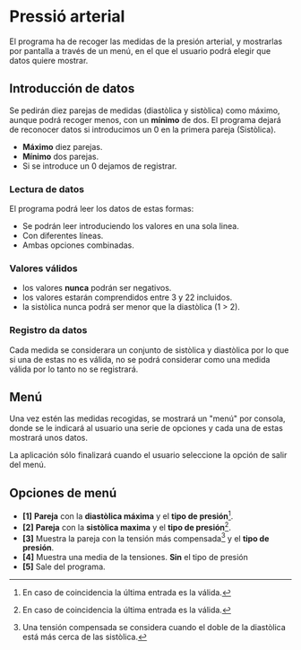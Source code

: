 # Pressió arterial

El programa ha de recoger las medidas de la presión arterial, y mostrarlas por pantalla a través de un menú, en el que el usuario podrá elegir que datos quiere mostrar.

## Introducción de datos

Se pedirán diez parejas de medidas (diastòlica y sistòlica) como máximo, aunque podrá recoger menos, con un **mínimo** de dos. El programa dejará de reconocer datos si introducimos un 0 en la primera pareja (Sistòlica).

* **Máximo** diez parejas.
* **Mínimo** dos parejas.
* Si se introduce un 0 dejamos de registrar.

### Lectura de datos

El programa podrá leer los datos de estas formas:

* Se podrán leer introduciendo los valores en una sola linea.
* Con diferentes líneas.
* Ambas opciones combinadas.

### Valores válidos

* los valores **nunca** podrán ser negativos.
* los valores estarán comprendidos entre 3 y 22 incluidos.
* la sistòlica nunca podrá ser menor que la diastòlica (1 > 2).

### Registro da datos

Cada medida se considerara un conjunto de sistòlica y diastòlica por lo que si una de estas no es válida, no se podrá considerar como una medida válida por lo tanto no se registrará.

## Menú

Una vez estén las medidas recogidas, se mostrará un "menú" por consola, donde se le indicará al usuario una serie de opciones y cada una de estas mostrará unos datos.

La aplicación sólo finalizará cuando el usuario seleccione la opción de salir del menú.

## Opciones de menú

* **[1]** **Pareja** con la **diastòlica máxima** y el **tipo de presión**[^1].
* **[2]** **Pareja** con la **sistòlica maxima** y el **tipo de presión**[^1].
* **[3]** Muestra la pareja con la tensión más compensada[^2] y el **tipo de presión**.
* **[4]** Muestra una media de la tensiones. **Sin** el tipo de presión
* **[5]** Sale del programa.

[^1]: En caso de coincidencia la última entrada es la válida.
[^2]: Una tensión compensada se considera cuando el doble de la diastòlica está más cerca de las sistòlica.

